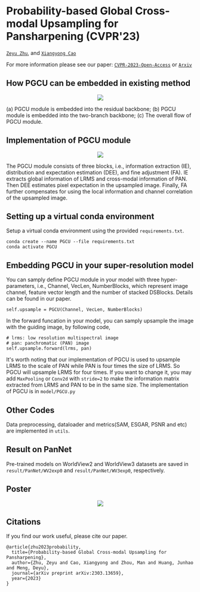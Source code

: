 # Probability-based Global Cross-modal Upsampling for Pansharpening (CVPR'23)
[`Zeyu Zhu`](https://zeyu-zhu.github.io/webpage/), and [`Xiangyong Cao`](https://gr.xjtu.edu.cn/en/web/caoxiangyong/home)

For more information please see our paper: [`CVPR-2023-Open-Access`](https://openaccess.thecvf.com/content/CVPR2023/html/Zhu_Probability-Based_Global_Cross-Modal_Upsampling_for_Pansharpening_CVPR_2023_paper.html) or [`Arxiv`](http://arxiv.org/abs/2303.13659)


## How PGCU can be embedded in existing method
<p align="center">
  <img src="figure/embedding.png" />
</p>
(a) PGCU module is embedded into the residual backbone; (b) PGCU module is embedded into the two-branch backbone; (c) The overall flow of PGCU module.

## Implementation of PGCU module 
<p align="center">
  <img src="figure/main.png" />
</p>
The PGCU module consists of three blocks, i.e., information extraction (IE), distribution and expectation estimation (DEE), and fine adjustment (FA). IE extracts global information of LRMS and cross-modal information of PAN. Then DEE estimates pixel expectation in the upsampled image. Finally, FA further compensates for using the local information and channel correlation of the upsampled image.

## Setting up a virtual conda environment
Setup a virtual conda environment using the provided ``requirements.txt``.
```
conda create --name PGCU --file requirements.txt
conda activate PGCU
```

## Embedding PGCU in your super-resolution model
You can samply define PGCU module in your model with three hyper-parameters, i.e., Channel, VecLen, NumberBlocks, which represent image channel, feature vector length and the number of stacked DSBlocks. Details can be found in our paper.
```
self.upsample = PGCU(Channel, VecLen, NumberBlocks)
```
In the forward funcation in your model, you can samply upsample the image with the guiding image, by following code,
```
# lrms: low resolution multispectral image
# pan: panchromatic (PAN) image
self.upsample.forward(lrms, pan)
```
It's worth noting that our implementation of PGCU is used to upsample LRMS to the scale of PAN while  PAN is four times the size of LRMS. So PGCU will upsample LRMS for four times. If you want to change it, you may add `MaxPooling` or `Conv2d` with `stride=2` to make the information matrix extracted from LRMS and PAN to be in the same size. The implementation of PGCU is in `model/PGCU.py`

## Other Codes
Data preprocessing, dataloader and metrics(SAM, ESGAR, PSNR and etc) are implemented in `utils`.

## Result on PanNet
Pre-trained models on WorldView2 and WorldView3 datasets are saved in `result/PanNet/WV2exp0` and `result/PanNet/WV3exp0`, respectively.

## Poster
<p align="center">
  <img src="figure/poster.png" />
</p>

## Citations
If you find our work useful, please cite our paper.
```
@article{zhu2023probability,
  title={Probability-based Global Cross-modal Upsampling for Pansharpening},
  author={Zhu, Zeyu and Cao, Xiangyong and Zhou, Man and Huang, Junhao and Meng, Deyu},
  journal={arXiv preprint arXiv:2303.13659},
  year={2023}
}
```

